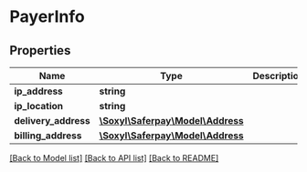 # PayerInfo

## Properties
Name | Type | Description | Notes
------------ | ------------- | ------------- | -------------
**ip_address** | **string** |  | [optional] 
**ip_location** | **string** |  | [optional] 
**delivery_address** | [**\Soxyl\Saferpay\Model\Address**](Address.md) |  | [optional] 
**billing_address** | [**\Soxyl\Saferpay\Model\Address**](Address.md) |  | [optional] 

[[Back to Model list]](../README.md#documentation-for-models) [[Back to API list]](../README.md#documentation-for-api-endpoints) [[Back to README]](../README.md)


